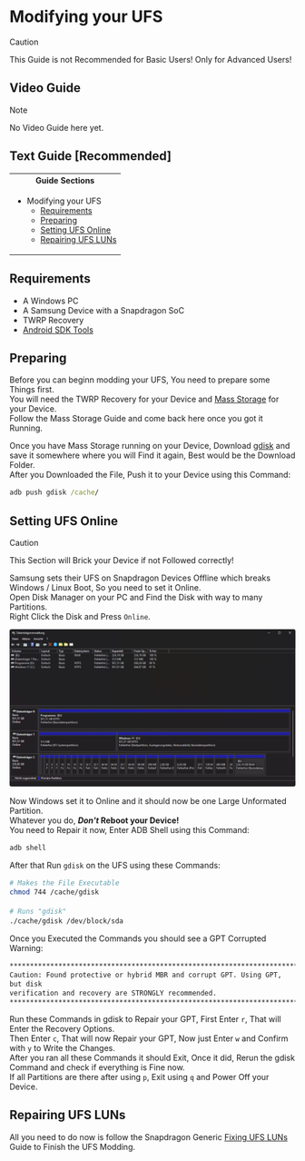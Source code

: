 # Modifying your UFS

> [!CAUTION]
> This Guide is not Recommended for Basic Users! Only for Advanced Users!

## Video Guide

> [!NOTE]
> No Video Guide here yet.

## Text Guide [Recommended]

<table>
<tr><th>Guide Sections</th></th>
<tr><td>
  
- Modifying your UFS
   - [Requirements](#requirements)
   - [Preparing](#preparing)
   - [Setting UFS Online](#setting-ufs-online)
   - [Repairing UFS LUNs](#repairing-ufs-luns)

</td></tr>
</table>

## Requirements

- A Windows PC
- A Samsung Device with a Snapdragon SoC
- TWRP Recovery
- [Android SDK Tools](https://developer.android.com/tools/releases/platform-tools?hl=en)

## Preparing

Before you can beginn modding your UFS, You need to prepare some Things first. <br>
You will need the TWRP Recovery for your Device and [Mass Storage](../../../SoCs/Snapdragon/Mass-Storage/README.md) for your Device. <br>
Follow the Mass Storage Guide and come back here once you got it Running.

Once you have Mass Storage running on your Device, Download [gdisk](https://cdn.discordapp.com/attachments/1057409313381040261/1319684671486824478/gdisk?ex=67e765e0&is=67e61460&hm=a466cbcc47cbb5bd6b8971c8a8d1310341de355d15906d2fd01bf9c4471fa14b&) and save it somewhere where you will Find it again, Best would be the Download Folder. <br>
After you Downloaded the File, Push it to your Device using this Command:
```cmd
adb push gdisk /cache/
```

## Setting UFS Online

> [!CAUTION]
> This Section will Brick your Device if not Followed correctly!

Samsung sets their UFS on Snapdragon Devices Offline which breaks Windows / Linux Boot, So you need to set it Online. <br>
Open Disk Manager on your PC and Find the Disk with way to many Partitions. <br>
Right Click the Disk and Press `Online`.

![Preview](Pictures/Preview-1.png)

Now Windows set it to Online and it should now be one Large Unformated Partition. <br>
Whatever you do, ***Don't* Reboot your Device!** <br>
You need to Repair it now, Enter ADB Shell using this Command:
```cmd
adb shell
```

After that Run `gdisk` on the UFS using these Commands:
```bash
# Makes the File Executable
chmod 744 /cache/gdisk

# Runs "gdisk"
./cache/gdisk /dev/block/sda
```
Once you Executed the Commands you should see a GPT Corrupted Warning:
```
****************************************************************************
Caution: Found protective or hybrid MBR and corrupt GPT. Using GPT, but disk
verification and recovery are STRONGLY recommended.
****************************************************************************
```

Run these Commands in gdisk to Repair your GPT, First Enter `r`, That will Enter the Recovery Options. <br>
Then Enter `c`, That will now Repair your GPT, Now just Enter `w` and Confirm with `y` to Write the Changes. <br>
After you ran all these Commands it should Exit, Once it did, Rerun the gdisk Command and check if everything is Fine now. <br>
If all Partitions are there after using `p`, Exit using `q` and Power Off your Device.

## Repairing UFS LUNs

All you need to do now is follow the Snapdragon Generic [Fixing UFS LUNs](../../../SoCs/Snapdragon/Fixing-UFS-LUNs/README.md) Guide to Finish the UFS Modding.
